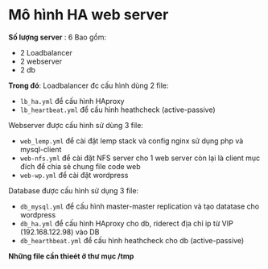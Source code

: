 # Mô hình HA web server


**Số lượng server** : 6
Bao gồm: 
* 2 Loadbalancer
* 2 webserver
* 2 db

**Trong đó**:
Loadbalancer đc cấu hình dùng 2 file:
* `lb_ha.yml` để cấu hình HAproxy 
* `lb_heartbeat.yml` để cấu hình heathcheck (active-passive)

Webserver được cấu hình sử dùng 3 file: 
* `web_lemp.yml` để cài đặt lemp stack và config nginx sử dụng php và mysql-client
* `web-nfs.yml` để cài đặt NFS server cho 1 web server còn lại là client mục đích để chia sẻ chung file code web 
* `web-wp.yml` để cài đặt wordpress
         
Database được cấu hình sử dụng  3 file:
* `db_mysql.yml` để cấu hình master-master replication và tạo datatase cho wordpress
* `db_ha.yml` để cấu hình HAproxy cho db, riderect địa chỉ ip từ VIP (192.168.122.98) vào DB
* `db_hearthbeat.yml` để cấu hình heathcheck cho db (active-passive)


**Những file cần thieét ở thư mục /tmp**

